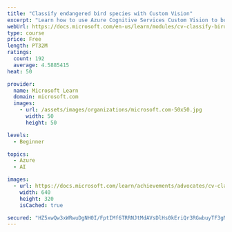 ```yaml
---
title: "Classify endangered bird species with Custom Vision"
excerpt: "Learn how to use Azure Cognitive Services Custom Vision to build a machine learning model that identifies the species of a bird in an image, to help with gathering data."
webUrl: https://docs.microsoft.com/en-us/learn/modules/cv-classify-bird-species/
type: course
price: Free
length: PT32M
ratings:
  count: 192
  average: 4.5885415
heat: 50

provider:
  name: Microsoft Learn
  domain: microsoft.com
  images:
    - url: /assets/images/organizations/microsoft.com-50x50.jpg
      width: 50
      height: 50

levels:
  - Beginner

topics:
  - Azure
  - AI

images:
  - url: https://docs.microsoft.com/learn/achievements/advocates/cv-classify-bird-species-social.png
    width: 640
    height: 320
    isCached: true

secured: "HZ5xwQw3xWRwuDgNH0I/FptIMf6TRRNJtMdAVsDlHs0kEriQr3RGwbuyTF3gMINJT4CAYtleHxYMDKZm6m+xdsC45VIld3SgmppsL5gtwZ1JEGSTtQ6yhOy1XaCtfwJI8pKuaa3c+FaHhwTp7noTGJ6RzeeRh4zgIWOzpslBFwI0sE9D/bEO8CrSKkzoBPDzubl4R9E+6kTIPUuZOG0ZVK4j60cV7YXlnA3IVemlHmOlMTYQbKSSrMogu/Q8wsCg+5jObKd5h2Yz4CgxWpmwqALEnwA6wNQK/AFh8yC3dIfSZ+kDFyD1gFq5WGjG3UjJYkC7/uw77xamwrm45vtYQ9nQAsaYFpwSDhaNoKOd5C+tID+3imc/NZ9Jr6GrTUab9OOV4PP83fWrqzuafinpT7/R8LXGOf40KJfDgISwSnU=;bGJz/lD+8XfmYvrohdEybw=="
---
```


